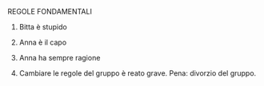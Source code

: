 REGOLE FONDAMENTALI

1. Bitta è stupido

2. Anna è il capo

3. Anna ha sempre ragione

4. Cambiare le regole del gruppo è reato grave. Pena: divorzio del gruppo.
